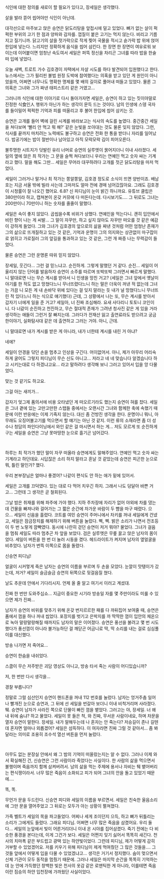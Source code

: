 


식인에 대한 정의를 새로이 할 필요가 있다고, 장세일은 생각했다.

살을 발라 뜯어 씹어야만 식인이 아닌데.

대각선으로 마주보고 앉은 승연은 닭도리탕을 앞접시에 덜고 있었다. 뼈가 없는 살이 퍽퍽한 부위의 고기 한 점과 양파와 감자를. 껍질이 붙은 고기는 먹지 않는다. 비리고 기름지고 질기니까. 닭고기의 살을 젓가락으로 작게 찢어 국물을 적시고 숟가락 밥 위에 얹어 한입에 넣는다. 느리지만 정확하게 음식을 씹어 삼킨다. 한 장면 한 장면이 여유로워 보이는데 이어붙이면 엄청난 속도여서 세일은 퍼뜩 정신을 차리곤 그녀를 따라 밥을 한술 떠 입에 넣었다.

오늘 새벽, 트로트 가수 김호경이 자택에서 자살 시도를 하다 발견되어 입원했다고 한다. 뉴스에서는 그가 필리핀 불법 원정 도박에 참여했다는 의혹을 받고 있던 게 원인이 아니었을까, 어쩌면 너무나도 명확한 명제를 몇 배의 길이로 풀어내 떠들고 있었다. 물론 그 의혹은 그녀와 그가 짜낸 태피스트리 같은 거였고...

그러니까 식인에 대한 이야기로 다시 돌아가자면 세일은, 승연이 하고 있는 짓이야말로 진정한 식食인人 행위가 아닌가 하는 생각이 문득 드는 것이다. 남의 인생에 스뎅 국자를 들이밀어 퍽퍽한 기억과 피를 떠올리고 후 불어 한입에 씹어 삼키는 것.

승연은 고개를 들어 벽에 걸린 시계를 바라보고는 식사의 속도를 높였다. 중간중간 세일을 쳐다보며 ‘빨리 안 먹고 뭐 해?’ 같은 눈빛을 쏘아대는 것도 물론 잊지 않았다. 그런, 식사를 끝까지 마치려는 노력에도 불구하고 승연은 전화 한 통을 받더니 자리를 일어났다. 밥공기에는 밥이 절반이나 남아있고 아직 모락모락 김이 피어오른다.

불투명한 시트지가 덧발린 유리 너머로 승연의 실루엣이 묽어지더니 이내 사라졌다. 세일의 옆에 앉은 최 작가는 그 문을 슬쩍 쳐다보더니 우리는 연예인 먹고 숫자 싸는 기계라고 했다. 말을 해도 그딴...  세일은 무어라 대꾸하려다 고개를 젓곤 닭도리탕을 마저 먹었다.

세일이 그러거나 말거나 최 작가는 쫑알쫑알, 김호경 정도로 소식이 뜨면 양반이죠. 배남호는 지금 서울 밖에 빌라 사는데 그마저도 얼마 전에 경매 넘어갔잖아요. 그래도 김호경이 시청률이 잘 나오긴 했어요. 6.8? 신 피디님이 눈이 밝긴 하니까요. 유튜브 클립은 380만이라 하고, 캡쳐본이 온갖 커뮤에 다 떠돈다는데. 다시보기도.... 그 뒤로도 그녀는 200만이니 70만이니 하는 숫자를 줄줄이 말했다.

세일은 속이 좋지 않았다. 곱씹을수록 비위가 상했다. 연예인을 먹는다니. 괜히 입안에서 비린 향이 나는 게 씨발... 그 말이 자꾸만, 하고 싶지 않아도 자꾸만 떠오를 것 같은 예감이 강하게 들었다. 그와 그녀가 김호경의 앞으로의 삶을 짜낸 것처럼 어떤 엄청난 존재가 그의 삶으로 뜨개질하고 있는 것 같은, 기억과 운명이 그의 의지와는 상관없이 마구잡이로 얽히고 가로질러 그의 앞길을 통과하고 있는 것 같은, 그런 개 짜증 나는 무력감이 들었다.

물론 승연은 그런 운명론 따위 믿지 않았다.

장세일, 웃긴다... 그런 걸 믿느냐고. 순진하게. 그렇게 말했던 거 같다. 순진... 세일이 어울리지 않는 단어를 발음하자 승연이 소주를 따르며 또박또박 그러면서 빠르게 말했다. 니 말대로면 나는 무슨 계시를 받아서 니 인생을 망친 거고? (세일은 그녀 앞에서 옛날이야기를 한 적도 없고 망쳤다느니 무너뜨렸다느니 하는 말은 더욱이 꺼낸 적 없는데 그녀는 가끔 니 모든 게 내 손바닥 위에 있다는 걸 잊지 말라는 듯 내가 널 망쳤다느니 무너뜨린 적 있다느니 하는 식으로 얘기했다) 근데, 그 상황에서 나는 또, 무슨 계시를 받아서 갑자기 너에게 일을 준 거고? 세일아, 너 진짜 조심해라. 요새 사다리니 토토니 코인이니. 다 너같이 순진하고 천진하고, 무슨 절대적 존재가 그려낸 청사진 같은 게 있을 거라 생각하는 애들이 그런거 잘 빠지는데. 그러다가 전재산 잃고 출연료라도 받으려고 궁금한이야기, 실화탐사대 같은 데 출연하고 그러는 거야. 아니, 근데.

니 말대로면 내가 계시를 받은 게 아니라, 내가 너한테 계시를 내린 거 아냐?

네에?

세일이 안경을 닦던 손을 멈추고 인상을 구긴다. 어이없어서. 아니, 제가 아무리 어리숙하게 굴어도 그렇지 피디님이 무슨 신도 아니고... 저라고 네 네 맞습니다 알겠습니다 하고 시키는대로 다 하겠냐고요... 라고 말하려다 생각해 보니 그러고 있어서 입을 앙 다물었다.

맞는 것 같기도 하고요.

그걸 아는 새끼가...

갑자기 엊그제 품의서에 비용 오타냈던 게 떠오르기라도 했는지 승연이 혀를 찼다. 세일은 그녀 곁에 있는 고만고만한 스탭들 중에서는 오랜시간 그녀와 함께한 축에 속했기 때문에 이런 반응에는 이제 기죽지 않는다. 대신 좀 건방진 생각을 한다. 운명이니 뭐니, 아무래도 오징어불고기를 먹으면서 할 얘기는 아닌 것 같지. 이런 류의 소재라면 좀 더 성수나 청담의 파인다이닝에서 와인 같은 걸 마시면서 하는 게... 저도 모르게 또 순진하게 구는 세일을 승연은 그냥 못마땅한 눈으로 흘기곤 넘어갔다.

&nbsp;


하루는 최 작가가 했던 말이 자꾸 떠올라 승연에게도 말해주었다. 연예인 먹고 숫자 싸는 기계라고 하던데요. 시답잖은 소리 하지 말라고 혼날 것 같았는데 승연은 피곤한 눈으로 뭐, 틀린 말인가? 했다.

우리 본부장님은 얼마나 좋겠어? 나같이 편식도 안 하는 애가 밑에 있어서.

세일은 고개를 끄덕였다. 있는 대로 다 먹어 치우긴 하지. 그래서 나도 덩달아 바쁜 거고... 그런데 그 생각은 곧 철회된다.

그날 밤은 취재를 위해 파주에 가야 했다. 지하 주차장에 자리가 없어 야외에 차를 댔는데 건물을 빠져나와 걸어가는 그 짧은 순간에 차가운 바람이 두 뺨을 마구 때렸다. 으으... 세일이 신음을 흘렸다. 코트를 여민 승연이 주머니에서 차키를 꺼내 세일에게 건넸고, 세일은 잠금장치를 해제하기 위해 버튼을 눌렀다. 삑, 삑. 밝은 소리가 나면서 전조등이 두 번 노랗게 깜빡였다. 동시에 나란히 걷던 승연이 저거 뭐야? 물었다. 그녀가 걸음을 멈춰 세일도 따라 멈추곤 차 앞을 보았다. 검은 실루엣은 무릎 꿇고 앉은 남자의 몸이었다. 세일이 버튼을 한 번 더 눌러 시동을 켰다. 헤드라이트가 켜지며 남자의 옆얼굴을 비추었다. 남자가 번뜩 이쪽으로 몸을 돌렸다.

신승연 피디님!

얼굴이 시커멓게 죽은 남자는 승연의 이름을 부르며 두 손을 모았다. 눈깔이 맛탱이가 갔는데, 저거? 세일이 슬금슬금 승연의 뒤쪽으로 뒷걸음질 쳤다.

날도 추운데 안에서 기다리시지. 언제 올 줄 알고 여기서 이러고 계셨대.

진짜 한 번만 도와주십쇼... 지금이 중요한 시기라 방송일 자를 몇 주만이라도 미룰 수 있으면 제가 진짜...

남자가 승연의 비위를 맞추기 위해 온갖 번지르르한 패를 다 까뒤집어 보여줄 때, 승연은 품에서 껌을 하나 꺼내 씹었다. 포장지를 벗기고 은박지를 까 딱딱한 껌이 입안의 체온으로 녹아 말랑말랑해질 때까지도 남자의 말은 이어졌다. 승연은 풍선을 불려고 몇 번 시도했다가 풍선껌이 아니라 불가능하단 걸 깨닫곤 어금니로 딱, 딱 소리를 내는 걸로 심심풀이를 대신했다.

방송 나가면 저 죽어요... 

승연이 한숨을 내쉬었다.

스쿱이 무슨 저주받은 괴담 영상도 아니고, 방송 타서 죽는 사람이 어디있습니까?

저, 한 번만 다시 생각을...

경찰 부릅니다?

정말로 그럴 심산인지 승연이 핸드폰을 꺼내 112 번호를 눌렀다. 남자는 엉거주춤 일어나 빨개진 눈으로 승연과, 그 뒤에 선 세일을 번갈아 보더니 이내 비척거리며 사라졌다. 퉤. 승연이 남자가 사라진 쪽으로 단물이 빠진 껌을 뱉었다. 그러고는 야, 장세일. 너 왜 내 뒤에 숨냐? 하고 물었다. 세일이 못 들은 척, 와 진짜, 무서운 사람이네요, 하며 차문을 열자 승연이 말한다. 장세일. 내가 말해두는데 나 혼자는 안 죽는다? 저승길이 존나 길텐데 혼자면 얼마나 외롭겠어? 세일은 섬뜩하다. 이 여자라면 진짜 그럴 것 같아서... 좀 봐달라는 의미로 조용히 조수석 열선 버튼을 먼저 눌렀다. 

&nbsp;


아무도 없는 분장실 안에서 왜 그 밤의 기억이 떠올랐는지는 알 수 없다. 그러나 이제 와서 확실해진 건, 신승연은 그런 사람이라 죽었다는 사실이다. 한 사람의 삶을 먹으면서 불행이며 죽음까지 함께 삼켜버려서. 남의 삶을 먹는 주제에 용서나 자비는 퉤 뱉어버리는 편식쟁이라서. 너무 많은 죽음이 소화되고 피가 되어 그녀의 안을 돌고 있었기 때문에.... 

똑, 똑.

무언가 문을 두드린다. 신승연 피디와 세일의 이름을 부르면서. 세일은 친숙한 울음소리에 그만 문을 열어주었고 그 뒤로는 모두가 아는 상황이 펼쳐졌다.

가죽 벨트가 세일의 목을 파고들었다. 어찌나 세게 조이던지 으득, 하고 뼈가 뒤틀리는 소리가 그에게도 들렸다. 그래요 피디님. 어쩌면 너무 많은 죽음을 삼켰어요. 우리 둘 다... 세일의 눈앞에서 빛이 어른거리더니 이내 온 시야를 집어삼켰다. 죽기 전에는 다 비슷한 풍경을 본다는데, 이게 그건가 보다. 세일은 어쩐지 잊기 싫어서 똑똑히 새긴다. 천사의 치마폭 같은 부드럽고 광택 있는 하얀빛이었다. 그런데 피디님, 제가 어떻게 감히 거부할 수 있었겠어요. 저를 키우기 위해 피디님이 제게 먹여줬던 그 많은 것들을.... 그것들 앞에서 어떻게 입을 다물 수 있었겠냐고... 생각은 거기서 정지했다. 숨이 멎으면서 신체 기관이 모두 동작을 멈췄기 때문에. 그러나 세일은 마지막 순간을 똑똑히 기억하는데 눈 안에 가득했던 창백한 빛은 천사의 옷감 같은 로맨틱한 게 아니라, 이를테면 죽음이란 짐승의 하얀 입천장에 가까웠단 사실이었다.





&nbsp;
&nbsp;
&nbsp;




